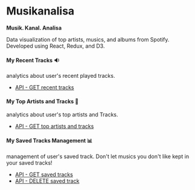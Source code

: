 # Musikanalisa

__Musik. Kanal. Analisa__

Data visualization of top artists, musics, and albums from Spotify. Developed using React, Redux, and D3.

#### __My Recent Tracks__ 🔉

analytics about user's recent played tracks.
  - [API - GET recent tracks](https://developer.spotify.com/web-api/web-api-personalization-endpoints/get-recently-played/)

#### __My Top Artists and Tracks__ 🎵

analytics about user's top artists and Tracks.
  - [API - GET top artists and tracks](https://developer.spotify.com/web-api/get-users-top-artists-and-tracks/)

#### __My Saved Tracks Management__ 📊

management of user's saved track. Don't let musics you don't like kept in your saved tracks!
  - [API - GET saved tracks](https://developer.spotify.com/web-api/get-users-saved-tracks/)
  - [API - DELETE saved track](https://developer.spotify.com/web-api/remove-tracks-user/)
